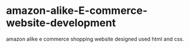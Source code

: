 # amazon-alike-E-commerce-website-development

amazon alike e commerce shopping website designed used html and css.
